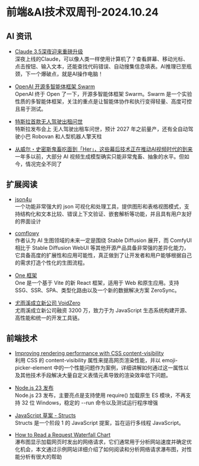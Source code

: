 # 前端&AI技术双周刊-2024.10.24

## AI 资讯
- [Claude 3.5深夜迎来重磅升级](https://mp.weixin.qq.com/s/dAVfVnzcqvxpocVRhCZqKg)
<br>深夜上线的Claude，可以像人类一样使用计算机了？查看屏幕、移动光标、点击按钮、输入文本，还能查找代码错误、自动搜集信息填表。AI推理已至瓶颈，下一个爆破点，就是AI操作电脑！

- [OpenAI 开源多智能体框架 Swarm](https://mp.weixin.qq.com/s/3-iKztrTuRURUGtles4-xA)
<br>OpenAI 终于 Open 了一下，开源多智能体框架 Swarm。Swarm 是一个实验性质的多智能体框架，关注的重点是让智能体协作和执行变得轻量、高度可控且易于测试。

- [特斯拉首款无人驾驶出租问世](https://mp.weixin.qq.com/s/mmplwzC8qYSn-3S0dXhfPA)
<br>特斯拉发布会上 无人驾驶出租车问世，预计 2027 年之前量产，还有全自动驾驶小巴 Robovan 和人型机器人擎天柱

- [从威尔・史密斯鬼畜吃面到「Her」，这些幕后技术正在推动AI视频时代的到来](https://mp.weixin.qq.com/s/EOyGYRNZZyr1fLccph7Myg)
<br>一年多以前，大部分 AI 视频生成模型确实只能非常鬼畜、抽象的水平。但如今，情况完全不同了

## 扩展阅读
- [json4u](https://json4u.cn/)
<br>一个功能非常强大的 json 可视化和处理工具，提供图形和表格视图模式，支持结构化和文本比较、错误上下文验证、嵌套解析等功能，并且具有用户友好的界面设计

- [comflowy](https://www.comflowy.com/zh-CN/docs)
<br>作者认为 AI 生图领域的未来一定是围绕 Stable Diffusion 展开，而 ComfyUI 相比于 Stable Diffusion WebUI 等其他开源产品具备非常强的差异化能力，它具备高度的扩展性和应用可能性，真正做到了让开发者和用户能够根据自己的需求打造个性化的生图流程。

- [One 框架](https://onestack.dev/)
<br>One 是一个基于 Vite 的新 React 框架，适用于 Web 和原生应用。支持 SSG、SSR、SPA、类型化路由以及一个新的数据解决方案 ZeroSync。

- [尤雨溪成立新公司 VoidZero](https://mp.weixin.qq.com/s/KTN6SNXhYHk3-MfcAAYlkg)
<br>尤雨溪成立新公司融资 3200 万，致力于为 JavaScript 生态系统构建开源、高性能和统一的开发工具链。

## 前端技术
- [Improving rendering performance with CSS content-visibility](https://nolanlawson.com/2024/09/18/improving-rendering-performance-with-css-content-visibility/)
<br>利用 CSS 的 content-visibility 属性来提高网页渲染性能，并以 emoji-picker-element 中的一个性能问题作为案例，详细讲解如何通过这一属性以及其他技术手段解决大量自定义表情元素导致的渲染效率低下问题。

- [Node.js 23 发布](https://openjsf.org/blog/announcing-node.js-23-key-features-and-enhancement)
<br>Node.js 23 发布，主要亮点是支持使用 require() 加载原生 ES 模块，不再支持 32 位 Windows，稳定的 --run 命令以及测试运行程序增强

- [JavaScript 草案 - Structs](https://github.com/tc39/proposal-structs)
<br>Structs 是一个阶段 1 的 JavaScript 提案，旨在运行多线程 JavaScript。

- [How to Read a Request Waterfall Chart](https://www.debugbear.com/docs/waterfall)
<br>瀑布图显示加载网页时发出的网络请求，它们通常用于分析网站速度并确定优化机会，本文通过示例网站详细介绍了如何阅读和分析网络请求瀑布图，对性能分析有很大的帮助

